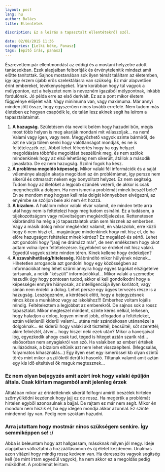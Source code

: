 ```yaml
---
layout: post
lang: hu
author: Balázs
title: Ellentétek

discription: Ez a leírás a tapasztalt ellentétekről szól.

date: 02/08/2015 11:36
categories: [Lelki béke, Panasz]
tags: [építő írás, panasz]
---
```

Észrevettem pár ellentmondást az eddigi és a mostani helyzetre adott tanácsokban. Ezek alapjaiban felborítják és érvénytelenítik mindazt amit előtte tanítottak. Sajnos mostanában sok ilyen témát találtam az életemben, így úgy érzem újabb erős szelektálásra van szükség. Ez már alapvetően érint embereket, tevékenységeket. Írtam korábban hogy túl vagyok a mélyponton, ezt a helyzetet nem is nevezném igazából mélypontnak, inkább fordulónak. Jó példa erre az első derivált. Ez az a pont mikor életem függvénye előjelet vált. Vagy minimuma van, vagy maximuma. Már annyi minden jött össze, hogy egyszerűen nincs tovább errefelé. Nem tudom más életében ez hogyan csapódik le, de talán lesz akinek segít ha leírom a tapasztalataimat.

1. **A hazugság.** Születésem óta nevelik belém hogy hazudni bűn, mégis most több helyen is meg akarják mondani mit válaszoljak... na nem! Valami vagy igen, vagy nem. Meggyőzhető vagyok szinte bármiről, de azt ne várja tőlem senki hogy valótlanságot mondjak, és ne is feltételezzék ezt.
Abból lehet félreértés hogy ha egy helyzet megoldására többféle megoldást beszélünk meg, és nem szólok mindenkinek hogy az első lehetőség nem sikerült, átállok a második javaslatra. De ez nem hazugság. Szólni fogok ha kész.
2. **A probléma megoldó képesség.** Mikor valaki fél információk és a saját véleménye alapján akarja megoldani az én problémámat, így persze nem sikerül és ottmaradt nekem egy bonyolított helyzet. Ez nem segítség. Tudom hogy az illetőket a legjobb szándék vezérli, de akkor is csak megnehezítik a dolgom. Ha nem ismeri a problémát minek beszél bele? Én se mondom meg hogyan kell más dolgát könnyebben elvégezni, az enyémbe se szóljon bele aki nem ért hozzá.
3. **A bizalom.** A halálom mikor valaki elvár valamit, de minden tette arra utal hogy nem is feltételezi hogy meg tudom csinálni. Ez a tudásom, a tájékozottságom vagy műveltségem megkérdőjelezése. Rettenetesen kiábrándító ha mêg a jó tapasztalatok után sem hisznek az emberben. Vagy a másik dolog mikor megkérdez valamit, én válaszolok, erre közli hogy ő nem hiszi el... magánügye mindenkinek hogy mit hisz el, de ha előre hazugságot feltételez minek kérdez? Ez megalázó és sértő. Lehet azt gondolni hogy "jaajj ne drámázz már", de nem emlékszem hogy okot adtam volna ilyen feltételezésre. Egyébként se érdekel mit hisz valaki. Egyedül vagyok szinte minden téren. Kinek kellene hogy érdekeljen?
4. **A szavahihetőség/hitelesség.** Kiábrándító mikor hülyének néznek... Hihetetlen arrogancia azt gondolni hogy egy közösségben az információkat meg lehet szűrni annyira hogy egyes tagokat elszigetelve tartsanak, a nekik "készült" információkkal... Mikor valaki a szemedbe hazudik úgy hogy pontosan tudod, akkor el kell gondolkodni hogy a képességei ennyire hiányosak, az intelligenciája ilyen korlátolt, vagy simán nem érdekli a dolog. Lehet persze egy ügyes tervezés része is a hazugság. Leszögezném,  a kérdések elõtt, hogy a bejegyzésnek nincs.köze a munkához vagy az iskolához!!! Emberhez voltam lojális mindig. Feltételeztem a legjobbat az emberekről. De sajnos sok a rossz tapasztalat. Mikor megteszel mindent, szinte kérés nélkül, lelkesen, hogy haladjon a dolog, legyen minnél jobb, elfogadod a feltételeket, aztán véletlenül kiderül valami... utána már szándékosan utánanézel a dolgoknak... és kiderül hogy valaki akit tiszteltél, becsültél, sőt szerettél; akire felnéztél, átver... hogy hiszel neki ezek után? Mikor a haverjaival lóg, egyezkedik ahogy csak tud, téged is hiteget aztán szarik rád... elsősorban nem anyagiakról van szó. Ha valakiben az emberi értékek nullázódnak, a bizalom eltűnik azt nem lehet visszaépíteni. (Megcsalás, folyamatos kihasználás...) Egy ilyen eset egy ismerõssel kb olyan szintů törés mint mikor a szülõkről derül ki hasonló. Tiltanak valamit amit aztán egy kis idő elteltével ők maguk megtesznek...

### Ez nem olyan bejegyzés amit azért írok hogy valaki épüljön általa. Csak kiírtam magamból amit jelenleg érzek

Általában mikor az érintetteknek sikerül felfogni amiről beszélek hirtelen szörnyülködni kezdenek hogy jajj ez de rossz. Ha megértik a problémát hirtelen egyből azonosulnak a bajjal. De rajtam ez már nem segít. Mikor én mondom nem hiszik el, ha egy idegen mondja akkor azonnal. Ez szinte mindennel így van. Pedig nem szoktam hazudni.

### Arra jutottam hogy mostmár nincs szükségem senkire. Így semmiképpen se! :/

Abba is beleuntam hogy azt hallgassam, másoknak milyen jól megy. Ideje alapjaiban változtatni a hozzáállásomon és új életet kezdenem. Unalmas azon vitázni hogy mindig rossz kedvem van. Ha deressziós vagyok segítség kell (de mint írtam egyedül vagyok), ha nem akkor ez a megoldás pedig működhet. A problémát leírtam.